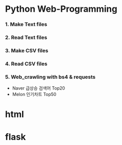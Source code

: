 # Python Web-Programming 

### 1. Make Text files 

### 2. Read Text files

### 3. Make CSV files

### 4. Read CSV files

### 5. Web_crawling with bs4 & requests

- Naver 급상승 검색어 Top20
- Melon 인기차트 Top50 


# html

# flask

